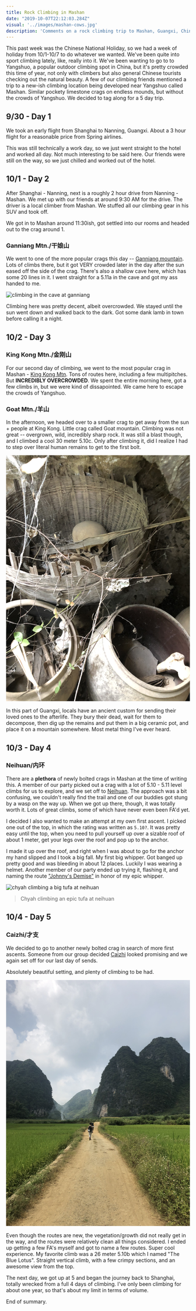 ```yaml
---
title: Rock Climbing in Mashan
date: "2019-10-07T22:12:03.284Z"
visual: '../images/mashan-cows.jpg'
description: 'Comments on a rock climbing trip to Mashan, Guangxi, China'
---
```


This past week was the Chinese National Holiday, so we had a week of holiday from 10/1-10/7 to do whatever we wanted. We've been quite into sport climbing lately, like, really into it. We've been wanting to go to to Yangshuo, a popular outdoor climbing spot in China, but it's pretty crowded this time of year, not only with climbers but also general Chinese tourists checking out the natural beauty. A few of our climbing friends mentioned a trip to a new-ish climbing location being developed near Yangshuo called Mashan. Similar pockety limestone crags on endless mounds, but without the crowds of Yangshuo. We decided to tag along for a 5 day trip.

## 9/30 - Day 1
We took an early flight from Shanghai to Nanning, Guangxi. About a 3 hour flight for a reasonable price from Spring airlines.

This was still technically a work day, so we just went straight to the hotel and worked all day. Not much interesting to be said here. Our friends were still on the way, so we just chilled and worked out of the hotel.

## 10/1 - Day 2

After Shanghai - Nanning, next is a roughly 2 hour drive from Nanning - Mashan. We met up with our friends at around 9:30 AM for the drive. The driver is a local climber from Mashan. We stuffed all our climbing gear in his SUV and took off. 

We got in to Mashan around 11:30ish, got settled into our rooms and headed out to the crag around 1.

### Ganniang Mtn./干娘山

We went to one of the more popular crags this day -- [Ganniang mountain](https://www.thecrag.com/climbing/china-mainland/guangxi/area/2143383489). Lots of climbs there, but it got VERY crowded later in the day after the sun eased off the side of the crag. There's also a shallow cave here, which has some 20 lines in it. I went straight for a 5.11a in the cave and got my ass handed to me.

![climbing in the cave at ganniang](../images/ganniang-cave.jpg)

Climbing here was pretty decent, albeit overcrowded. We stayed until the sun went down and walked back to the dark. Got some dank lamb in town before calling it a night.

## 10/2 - Day 3

### King Kong Mtn./金刚山
For our second day of climbing, we went to the most popular crag in Mashan - [King Kong Mtn](https://www.thecrag.com/climbing/china-mainland/guangxi/area/2143383429). Tons of routes here, including a few multipitches. But **INCREDIBLY OVERCROWDED**. We spent the entire morning here, got a few climbs in, but we were kind of dissapointed. We came here to escape the crowds of Yangshuo.

### Goat Mtn./羊山
In the afternoon, we headed over to a smaller crag to get away from the sun + people at King Kong. Little crag called Goat mountain. Climbing was not great -- overgrown, wild, incredibly sharp rock. It was still a blast though, and I climbed a cool 30 meter 5.10c. Only after climbing it, did I realize I had to step over literal human remains to get to the first bolt. 

![human remains at yang mtn.](../images/remains.jpg)

 In this part of Guangxi, locals have an ancient custom for sending their loved ones to the afterlife. They bury their dead, wait for them to decompose, then dig up the remains and put them in a big ceramic pot, and place it on a mountain somewhere. Most metal thing I've ever heard.

 ## 10/3 - Day 4

 ### Neihuan/内环

 There are a **plethora** of newly bolted crags in Mashan at the time of writing this. A member of our party picked out a crag with a lot of 5.10 - 5.11 level climbs for us to explore, and we set off to [Neihuan](https://www.thecrag.com/climbing/china-mainland/guangxi/area/2177445438). The approach was a bit confusing, we couldn't really find the trail and one of our buddies got stung by a wasp on the way up. When we got up there, though, it was totally worth it. Lots of great climbs, some of which have never even been FA'd yet. 

 I decided I also wanted to make an attempt at my own first ascent. I picked one out of the top, in which the rating was written as `5.10?`. It was pretty easy until the top, when you need to pull yourself up over a sizable roof of about 1 meter, get your legs over the roof and pop up to the anchor. 

 I made it up over the roof, and right when I was about to go for the anchor my hand slipped and I took a big fall. My first big whipper. Got banged up pretty good and was bleeding in about 12 places. Luckily I was wearing a helmet. Another member of our party ended up trying it, flashing it, and naming the route ["Johnny's Demise"](https://www.thecrag.com/climbing/china-mainland/guangxi/route/2763888354) in honor of my epic whipper.

 ![chyah climbing a big tufa at neihuan](../images/neihuan.jpg)
 > Chyah climbing an epic tufa at neihuan

 ## 10/4 - Day 5

### Caizhi/才支

We decided to go to another newly bolted crag in search of more first ascents. Someone from our group decided [Caizhi](https://www.thecrag.com/climbing/china-mainland/guangxi/area/2177443092) looked promising and we again set off for our last day of sends.

Absolutely beautiful setting, and plenty of climbing to be had. 

![the approach to caizhi](../images/caizhi-approach.jpg)

Even though the routes are new, the vegetation/growth did not really get in the way, and the routes were relatively clean all things considered. I ended up getting a few FA's myself and got to name a few routes. Super cool experience. My favorite climb was a 26 meter 5.10b which I named "The Blue Lotus". Straight vertical climb, with a few crimpy sections, and an awesome view from the top. 

The next day, we got up at 5 and began the journey back to Shanghai, totally wrecked from a full 4 days of climbing. I've only been climbing for about one year, so that's about my limit in terms of volume. 

End of summary.